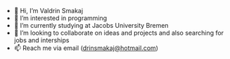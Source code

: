 - 👋 Hi, I’m Valdrin Smakaj
- 👀 I’m interested in programming
- 🌱 I’m currently studying at Jacobs University Bremen
- 💞️ I’m looking to collaborate on ideas and projects and also searching for jobs and interships
- 📫 Reach me via email (drinsmakaj@hotmail.com)

<!---
valdrin18/valdrin18 is a ✨ special ✨ repository because its `README.md` (this file) appears on your GitHub profile.
You can click the Preview link to take a look at your changes.
--->
